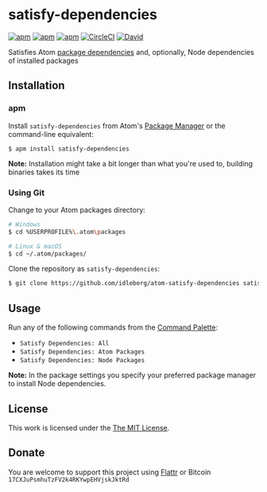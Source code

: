 # satisfy-dependencies

[![apm](https://flat.badgen.net/apm/license/satisfy-dependencies)](https://atom.io/packages/satisfy-dependencies)
[![apm](https://flat.badgen.net/apm/v/satisfy-dependencies)](https://atom.io/packages/satisfy-dependencies)
[![apm](https://flat.badgen.net/apm/dl/satisfy-dependencies)](https://atom.io/packages/satisfy-dependencies)
[![CircleCI](https://flat.badgen.net/circleci/github/idleberg/atom-satisfy-dependencies)](https://circleci.com/gh/idleberg/atom-satisfy-dependencies)
[![David](https://flat.badgen.net/david/dep/idleberg/atom-satisfy-dependencies)](https://david-dm.org/idleberg/atom-language-nsis)

Satisfies Atom [package dependencies](https://www.npmjs.com/package/atom-package-dependencies) and, optionally, Node dependencies of installed packages

## Installation

### apm

Install `satisfy-dependencies` from Atom's [Package Manager](http://flight-manual.atom.io/using-atom/sections/atom-packages/) or the command-line equivalent:

`$ apm install satisfy-dependencies`

**Note:** Installation might take a bit longer than what you're used to, building binaries takes its time

### Using Git

Change to your Atom packages directory:

```bash
# Windows
$ cd %USERPROFILE%\.atom\packages

# Linux & macOS
$ cd ~/.atom/packages/
```

Clone the repository as `satisfy-dependencies`:

```bash
$ git clone https://github.com/idleberg/atom-satisfy-dependencies satisfy-dependencies
```

## Usage

Run any of the following commands from the [Command Palette](https://atom.io/docs/latest/getting-started-atom-basics#command-palette):

* `Satisfy Dependencies: All`
* `Satisfy Dependencies: Atom Packages`
* `Satisfy Dependencies: Node Packages`

**Note:** In the package settings you specify your preferred package manager to install Node dependencies.

## License

This work is licensed under the [The MIT License](LICENSE.md).

## Donate

You are welcome to support this project using [Flattr](https://flattr.com/submit/auto?user_id=idleberg&url=https://github.com/idleberg/atom-satisfy-dependencies) or Bitcoin `17CXJuPsmhuTzFV2k4RKYwpEHVjskJktRd`
